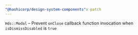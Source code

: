 ```yaml
---
"@hashicorp/design-system-components": patch
---
```


`Hds::Modal` – Prevent `onClose` callback function invocation when `isDismissDisabled` is `true`
